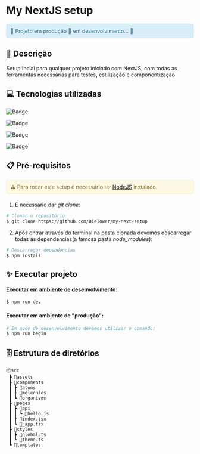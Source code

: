 # My NextJS setup

<div style="padding: 10px; border: 1px solid transparent; border-color: transparent; margin-bottom: 20px; border-radius: 4px; color: #31708f; background-color: #d9edf7; border-color: #bce8f1;">
	🚧 Projeto em produção 🚀 em desenvolvimento... 🚧
</div>

## 📜 Descrição

<p>
    Setup incial para qualquer projeto iniciado com NextJS, com todas
    as ferramentas necessárias para testes, estilização e componentização
</p>

## 💻 Tecnologias utilizadas

![Badge](https://img.shields.io/badge/NextJS-11.0-lightgrey?style=for-the-badge&logo=Next.js)

![Badge](https://img.shields.io/badge/Typescript-4.4.4-%233178C6?style=for-the-badge&logo=TypeScript)

![Badge](https://img.shields.io/badge/Styled%20Components-5.3.1-%23DB7093?style=for-the-badge&logo=styled-components)

![Badge](https://img.shields.io/badge/Chakra%20UI-1.6.10-%23319795?style=for-the-badge&logo=Chakra-UI)

## 📋 Pré-requisitos
<div style="padding: 10px; border: 1px solid transparent; border-color: transparent; margin-bottom: 20px; border-radius: 4px; color: #8a6d3b;; background-color: #fcf8e3; border-color: #faebcc;">
⚠️ Para rodar este setup é necessário ter <a href="https://nodejs.org/">NodeJS</a> instalado.
</div>

    
1. É necessário dar *git clone*:
```bash
# Clonar o repositório
$ git clone https://github.com/DieTower/my-next-setup
```
2. Após entrar através do terminal na pasta clonada devemos descarregar todas as dependencias(a famosa pasta *node_modules*):
```bash
# Descarregar dependencias
$ npm install
```

## ✨ Executar projeto

#### Executar em ambiente de desenvolvimento:
```bash
$ npm run dev
```

#### Executar em ambiente de "produção":
```bash
# Em modo de desenvolvimento devemos utilizar o comando:
$ npm run begin
```

## 🗄️ Estrutura de diretórios

```
📦src
 ┣ 📂assets
 ┣ 📂components
 ┃ ┣ 📂atoms
 ┃ ┣ 📂molecules
 ┃ ┗ 📂organisms
 ┣ 📂pages
 ┃ ┣ 📂api
 ┃ ┃ ┗ 📜hello.js
 ┃ ┣ 📜index.tsx
 ┃ ┗ 📜_app.tsx
 ┣ 📂styles
 ┃ ┣ 📜global.ts
 ┃ ┗ 📜theme.ts
 ┗ 📂templates
```